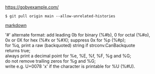 https://gobyexample.com/

```
$ git pull origin main --allow-unrelated-histories
```

[markdown](https://www.markdownguide.org/basic-syntax/)

'#'	alternate format: add leading 0b for binary (%#b), 0 for octal (%#o),<br>
	0x or 0X for hex (%#x or %#X); suppress 0x for %p (%#p);<br>
	for %q, print a raw (backquoted) string if strconv.CanBackquote<br>
	returns true;<br>
	always print a decimal point for %e, %E, %f, %F, %g and %G;<br>
	do not remove trailing zeros for %g and %G;<br>
	write e.g. U+0078 'x' if the character is printable for %U (%#U).
